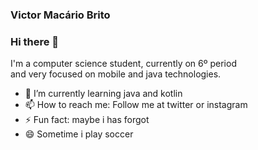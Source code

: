 
### Victor Macário Brito
### Hi there 👋

I'm a computer science student, currently on 6º period <br> and
very focused on mobile and java technologies.

- 🌱 I’m currently learning java and kotlin
- 📫 How to reach me: Follow me at twitter or instagram
- ⚡ Fun fact: maybe i has forgot
- 😄 Sometime i play soccer
